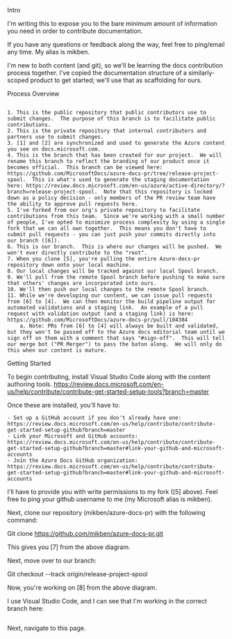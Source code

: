 Intro

I'm writing this to expose you to the bare minimum amount of information you need in order to contribute documentation. 

If you have any questions or feedback along the way, feel free to ping/email any time.  My alias is mikben.

I'm new to both content (and git), so we'll be learning the docs contribution process together.  I've copied the documentation structure of a similarly-scoped product to get started; we'll use that as scaffolding for ours.


Process Overview

<Image>

	1. This is the public repository that public contributors use to submit changes.  The purpose of this branch is to facilitate public contributions.
	2. This is the private repository that internal contributors and partners use to submit changes.
	3. [1] and [2] are synchronized and used to generate the Azure content you see on docs.microsoft.com.
	4. This is the branch that has been created for our project.  We will rename this branch to reflect the branding of our product once it becomes official.  This branch can be viewed here: https://github.com/MicrosoftDocs/azure-docs-pr/tree/release-project-spool.  This is what's used to generate the staging documentation here: https://review.docs.microsoft.com/en-us/azure/active-directory/?branch=release-project-spool.  Note that this repository is locked down as a policy decision - only members of the PR review team have the ability to approve pull requests here.
	5. I've forked from our org's private repository to facilitate contributions from this team.  Since we're working with a small number of people, I've opted to minimize process complexity by using a single fork that we can all own together.  This means you don't have to submit pull requests - you can just push your commits directly into our branch ([6]).
	6. This is our branch.  This is where our changes will be pushed.  We won't ever directly contribute to the "root".
	7. When you clone [5], you're pulling the entire Azure-docs-pr repository down onto your local machine.
	8. Our local changes will be tracked against our local Spool branch.
	9. We'll pull from the remote Spool branch before pushing to make sure that others' changes are incorporated into ours.
	10. We'll then push our local changes to the remote Spool branch.
	11. While we're developing our content, we can issue pull requests from [6] to [4].  We can then monitor the build pipeline output for automated validations and a staging link.  An example of a pull request with validation output (and a staging link) is here:  https://github.com/MicrosoftDocs/azure-docs-pr/pull/104384
		a. Note: PRs from [6] to [4] will always be built and validated, but they won't be passed off to the Azure docs editorial team until we sign off on them with a comment that says "#sign-off".  This will tell our merge bot ("PR Merger") to pass the baton along.  We will only do this when our content is mature.


Getting Started

To begin contributing, install Visual Studio Code along with the content authoring tools. https://review.docs.microsoft.com/en-us/help/contribute/contribute-get-started-setup-tools?branch=master

Once these are installed, you'll have to:

	- Set up a GitHub account if you don't already have one: https://review.docs.microsoft.com/en-us/help/contribute/contribute-get-started-setup-github?branch=master
	- Link your Microsoft and GitHub accounts: https://review.docs.microsoft.com/en-us/help/contribute/contribute-get-started-setup-github?branch=master#link-your-github-and-microsoft-accounts
	- Join the Azure Docs GitHub organization: https://review.docs.microsoft.com/en-us/help/contribute/contribute-get-started-setup-github?branch=master#link-your-github-and-microsoft-accounts

I'll have to provide you with write permissions to my fork ([5] above).  Feel free to ping your github username to me (my Microsoft alias is mikben).

Next, clone our repository (mikben/azure-docs-pr) with the following command:

Git clone https://github.com/mikben/azure-docs-pr.git

This gives you [7] from the above diagram.  

Next, move over to our branch:

Git checkout --track origin/release-project-spool

Now, you're working on [8] from the above diagram.

I use Visual Studio Code, and I can see that I'm working in the correct branch here:

<image>

Next, navigate to this page.